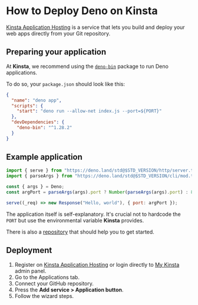 # How to Deploy Deno on Kinsta

[Kinsta Application Hosting](https://kinsta.com/application-hosting) is a
service that lets you build and deploy your web apps directly from your Git
repository.

## Preparing your application

At **Kinsta**, we recommend using the
[`deno-bin`](https://www.npmjs.com/package/deno-bin) package to run Deno
applications.

To do so, your `package.json` should look like this:

```json
{
  "name": "deno app",
  "scripts": {
    "start": "deno run --allow-net index.js --port=${PORT}"
  },
  "devDependencies": {
    "deno-bin": "^1.28.2"
  }
}
```

## Example application

```js
import { serve } from "https://deno.land/std@$STD_VERSION/http/server.ts";
import { parseArgs } from "https://deno.land/std@$STD_VERSION/cli/mod.ts";

const { args } = Deno;
const argPort = parseArgs(args).port ? Number(parseArgs(args).port) : 8000;

serve((_req) => new Response("Hello, world"), { port: argPort });
```

The application itself is self-explanatory. It's crucial not to hardcode the
`PORT` but use the environmental variable **Kinsta** provides.

There is also a [repository](https://github.com/kinsta/hello-world-deno) that
should help you to get started.

## Deployment

1. Register on
   [Kinsta Application Hosting](https://kinsta.com/signup/?product_type=app-db)
   or login directly to [My Kinsta](https://my.kinsta.com/) admin panel.
2. Go to the Applications tab.
3. Connect your GitHub repository.
4. Press the **Add service > Application button**.
5. Follow the wizard steps.
